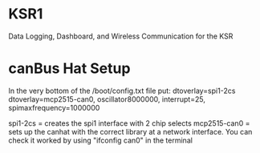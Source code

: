 # KSR1 #
Data Logging, Dashboard, and Wireless Communication for the KSR 

# canBus Hat Setup #
In the very bottom of the /boot/config.txt file put:
dtoverlay=spi1-2cs
dtoverlay=mcp2515-can0, oscillator8000000, interrupt=25, spimaxfrequency=1000000

spi1-2cs = creates the spi1 interface with 2 chip selects
mcp2515-can0 = sets up the canhat with the correct library at a network interface.
You can check it worked by using "ifconfig can0" in the terminal